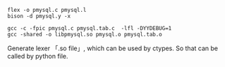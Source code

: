 ```shell
flex -o pmysql.c pmysql.l
bison -d pmysql.y -x

gcc -c -fpic pmysql.c pmysql.tab.c  -lfl -DYYDEBUG=1
gcc -shared -o libpmysql.so pmysql.o pmysql.tab.o
```
Generate lexer 「.so file」, which can be used by ctypes. So that can be called by python file.